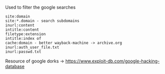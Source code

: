 Used to filter the google searches
```
site:domain
site:*.domain - search subdomains
inurl:content
intitle:content
filetype:extension
intitle:index of
cache:domain - better wayback-machine -> archive.org
inurl:auth_user_file.txt
inurl:passwd.txt
```
Resource of google dorks -> https://www.exploit-db.com/google-hacking-database
